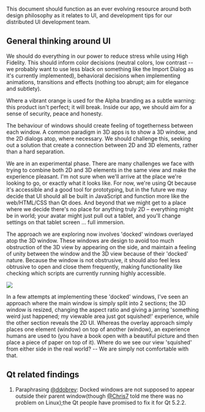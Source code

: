 This document should function as an ever evolving resource around both design philosophy as it relates to UI, and development tips for our distributed UI development team.

## General thinking around UI
We should do everything in our power to reduce stress while using High Fidelity. This should inform color decisions (neutral colors, low contrast -- we probably want to use less black on something like the Import Dialog as it's currently implemented), behavioral decisions when implementing animations, transitions and effects (nothing too abrupt; aim for elegance and subtlety).

Where a vibrant orange is used for the Alpha branding as a subtle warning: this product isn't perfect; it will break. Inside our app, we should aim for a sense of security, peace and honesty.

The behaviour of windows should create feeling of togetherness between each window. A common paradigm in 3D apps is to show a 3D window, and the 2D dialogs atop, where necessary. We should challenge this, seeking out a solution that create a connection between 2D and 3D elements, rather than a hard separation.

We are in an experimental phase. There are many challenges we face with trying to combine both 2D and 3D elements in the same view and make the experience pleasant. I'm not sure when we'll arrive at the place we're looking to go, or exactly what it looks like. For now, we're using Qt because it's accessible and a good tool for prototyping, but in the future we may decide that UI should all be built in JavaScript and function more like the web/HTML/CSS than Qt does. And beyond that we might get to a place where we decide there's no place for anything truly 2D – everything might be in world; your avatar might just pull out a tablet, and you'll change settings on that tablet screen ... full immersion.

The approach we are exploring now involves 'docked' windows overlayed atop the 3D window. These windows are design to avoid too much obstruction of the 3D view by appearing on the side, and maintain a feeling of unity between the window and the 3D view because of their 'docked' nature. Because the window is not obstrusive, it should also feel less obtrusive to open and close them frequently, making functionality like checking which scripts are currently running highly accessible.

![](http://un.titled.name/ULBh/hifi-interface-v34-running-scripts2.png)

In a few attempts at implementing these 'docked' windows, I've seen an approach where the main window is simply split into 2 sections; the 3D window is resized, changing the aspect ratio and giving a jarring 'something weird just happened; my viewable area just got squished!' experience, while the other section reveals the 2D UI. Whereas the overlay approach simply places one element (window) on top of another (window), an experience humans are used to (you have a book open with a beautiful picture and then place a piece of paper on top of it). Where do we see our view 'squished' from either side in the real world? -- We are simply not comfortable with that.

## Qt related findings

1. Paraphrasing [@ddobrev](https://github.com/ddobrev):
Docked windows are not supposed to appear outside their parent window  ​(though [@Chris7](https://github.com/Chris7) told me there was no problem on Linux​)​​;the Qt people have promised to fix it for Qt 5.2.2.